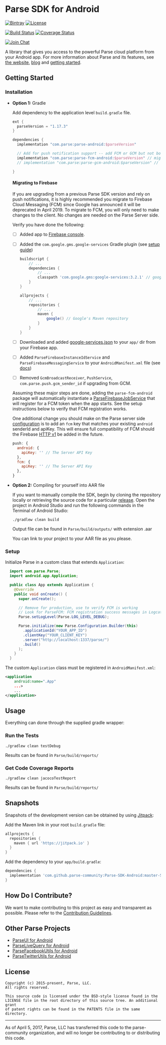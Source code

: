 # Parse SDK for Android

[![Bintray][bintray-svg]][bintray-link]
[![License][license-svg]][license-link]

[![Build Status][build-status-svg]][build-status-link]
[![Coverage Status][coverage-status-svg]][coverage-status-link]

[![Join Chat](https://img.shields.io/badge/gitter-join%20chat%20%E2%86%92-brightgreen.svg)](https://gitter.im/ParsePlatform/Chat)

A library that gives you access to the powerful Parse cloud platform from your Android app.
For more information about Parse and its features, see [the website][parseplatform.org], [blog][blog] and [getting started][guide].

## Getting Started

### Installation
- **Option 1:** Gradle

  Add dependency to the application level `build.gradle` file.

  ```groovy
  ext {
    parseVersion = "1.17.3"
  }
  ```

  ```groovy
  dependencies {
    implementation "com.parse:parse-android:$parseVersion"

    // Add for push notification support -- add FCM or GCM but not both.
    implementation "com.parse:parse-fcm-android:$parseVersion" // migrate to FCM
    // implementation "com.parse:parse-gcm-android:$parseVersion" // deprecated GCM support

  }
  ```

  #### Migrating to Firebase  

  If you are upgrading from a previous Parse SDK version and rely on push notifications, it is highly recommended you migrate to Firebase Cloud Messaging (FCM) since Google has announced it will be deprecated in April 2019.  To migrate to FCM, you will only need to make changes to the client.  No changes are needed on the Parse Server side.

  Verify you have done the following:

  - [ ] Added app to [Firebase console](https://console.firebase.google.com/u/0/).
  - [ ] Added the `com.google.gms.google-services` Gradle plugin (see [setup guide](https://firebase.google.com/docs/android/setup))

      ```groovy
      buildscript {
          // ...
          dependencies {
              // ...
              classpath 'com.google.gms:google-services:3.2.1' // google-services plugin
          }
      }

      allprojects {
          // ...
          repositories {
              // ...
              maven {
                  google() // Google's Maven repository
              }
          }
      }
      ```

  - [ ] Downloaded and added [google-services.json](https://support.google.com/firebase/answer/7015592) to your `app/` dir from your Firebase app.
  - [ ] Added `ParseFirebaseInstanceIdService` and `ParseFirebaseMessagingService` to your `AndroidManifest.xml` file (see [docs](https://github.com/parse-community/Parse-SDK-Android/blob/master/fcm/README.md))
  - [ ] Removed `GcmBroadcastReceiver`, `PushService`, `com.parse.push.gcm_sender_id` if upgrading from GCM.

  Assuming these major steps are done, adding the `parse-fcm-android` package will automatically instantiate a [ParseFirebaseJobService](https://github.com/parse-community/Parse-SDK-Android/blob/master/fcm/src/main/java/com/parse/fcm/ParseFirebaseJobService.java) that will register for a FCM token when the app starts.   See the setup instructions below to verify that FCM registration works.

  One additional change you should make on the Parse server side [configuration](http://docs.parseplatform.org/parse-server/guide/#2-configure-parse-server) is to add an `fcm` key that matches your existing `android` senderId and apiKey.  This will ensure full compatibility of FCM should the Firebase [HTTP v1](https://firebase.google.com/docs/reference/fcm/rest/v1/projects.messages) be added in the future.

  ```javascript
  push: {
    android: {
      apiKey: '' // The Server API Key
    },
    fcm: {
      apiKey: '' // The Server API Key
    },
  }
  ```

- **Option 2:** Compiling for yourself into AAR file

  If you want to manually compile the SDK, begin by cloning the repository locally or retrieving the source code for a particular [release][releases]. Open the project in Android Studio and run the following commands in the Terminal of Android Studio:

  ```
  ./gradlew clean build
  ```
  Output file can be found in `Parse/build/outputs/` with extension .aar

  You can link to your project to your AAR file as you please.


### Setup
Initialize Parse in a custom class that extends `Application`:
```java
  import com.parse.Parse;
  import android.app.Application;

  public class App extends Application {
    @Override
    public void onCreate() {
      super.onCreate();

      // Remove for production, use to verify FCM is working
      // Look for ParseFCM: FCM registration success messages in Logcat to confirm.
      Parse.setLogLevel(Parse.LOG_LEVEL_DEBUG);

      Parse.initialize(new Parse.Configuration.Builder(this)
        .applicationId("YOUR_APP_ID")
        .clientKey("YOUR_CLIENT_KEY")
        .server("http://localhost:1337/parse/")
        .build()
      );
    }
  }
```

The custom `Application` class must be registered in `AndroidManifest.xml`:

```xml
<application
    android:name=".App"
    ...>
    ...
</application>
```

## Usage
Everything can done through the supplied gradle wrapper:

### Run the Tests
```
./gradlew clean testDebug
```
Results can be found in `Parse/build/reports/`

### Get Code Coverage Reports
```
./gradlew clean jacocoTestReport
```
Results can be found in `Parse/build/reports/`

## Snapshots

Snapshots of the development version can be obtained by using [Jitpack][jitpack-snapshot-link]:

Add the Maven link in your root `build.gradle` file:

  ```groovy
  allprojects {
    repositories {
      maven { url 'https://jitpack.io' }
    }
  }					      
  ```

Add the dependency to your `app/build.gradle`:

  ```groovy
  dependencies {
    implementation 'com.github.parse-community:Parse-SDK-Android:master-SNAPSHOT'
  }
  ```

## How Do I Contribute?
We want to make contributing to this project as easy and transparent as possible. Please refer to the [Contribution Guidelines][contributing].

## Other Parse Projects

 - [ParseUI for Android][parseui-link]
 - [ParseLiveQuery for Android][parselivequery-link]
 - [ParseFacebookUtils for Android][parsefacebookutils-link]
 - [ParseTwitterUtils for Android][parsetwitterutils-link]

## License
    Copyright (c) 2015-present, Parse, LLC.
    All rights reserved.

    This source code is licensed under the BSD-style license found in the
    LICENSE file in the root directory of this source tree. An additional grant
    of patent rights can be found in the PATENTS file in the same directory.

-----

As of April 5, 2017, Parse, LLC has transferred this code to the parse-community organization, and will no longer be contributing to or distributing this code.

 [parseplatform.org]: http://parseplatform.org/
 [blog]: http://blog.parse.com/
 [guide]: http://docs.parseplatform.org/android/guide/

 [latest]: https://search.maven.org/remote_content?g=com.parse&a=parse-android&v=LATEST
 [snap]: https://oss.jfrog.org/artifactory/oss-snapshot-local/com/parse/parse-android/

 [bintray-svg]: https://api.bintray.com/packages/parse/maven/com.parse:parse-android/images/download.svg
 [bintray-link]: https://bintray.com/parse/maven/com.parse:parse-android

 [jitpack-snapshot-link]: https://jitpack.io/#parse-community/Parse-SDK-Android/master-SNAPSHOT

 [license-svg]: https://img.shields.io/badge/license-BSD-lightgrey.svg
 [license-link]: https://github.com/parse-community/Parse-SDK-Android/blob/master/LICENSE

 [build-status-svg]: https://travis-ci.org/parse-community/Parse-SDK-Android.svg?branch=master
 [build-status-link]: https://travis-ci.org/parse-community/Parse-SDK-Android

 [coverage-status-svg]: https://img.shields.io/codecov/c/github/parse-community/Parse-SDK-Android/master.svg
 [coverage-status-link]: https://codecov.io/github/parse-community/Parse-SDK-Android?branch=master

 [parseui-link]: https://github.com/parse-community/ParseUI-Android
 [parselivequery-link]: https://github.com/parse-community/ParseLiveQuery-Android

 [parsefacebookutils-link]: https://github.com/parse-community/ParseFacebookUtils-Android
 [parsetwitterutils-link]: https://github.com/parse-community/ParseTwitterUtils-Android

 [releases]: https://github.com/parse-community/Parse-SDK-Android/releases
 [contributing]: CONTRIBUTING.md
